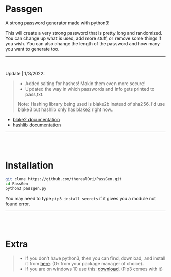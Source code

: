 # Passgen
A strong password generator made with python3!


This will create a very strong password that is pretty long and randomized.
You can change up what is used, add more stuff, or remove some things if you wish. You can also change the length of the password and how many you want to generate too.
__ __

<br />

Update | 1/3/2022:
> - Added salting for hashes! Makin them even more secure!
> - Updated the way in which passwords and info gets printed to pass,txt.
> 
> Note: Hashing library being used is blake2b instead of sha256. I'd use blake3 but hashlib only has blake2 right now..

- [blake2 documentation](https://www.blake2.net)
- [hashlib documentation](https://docs.python.org/3/library/hashlib.html)
__ __

<br />
<br />
  
# Installation

```bash
git clone https://github.com/therealOri/PassGen.git
cd PassGen
python3 passgen.py
```

You may need to type `pip3 install secrets` if it gives you a module not found error.
__ __

<br />
<br />

# Extra
> - If you don't have python3, then you can find, download, and install it from [here](https://www.python.org/downloads/). (Or from your package manager of choice).
> - If you are on windows 10 use this: [download](https://www.python.org/ftp/python/3.10.1/python-3.10.1-amd64.exe). (Pip3 comes with it)
